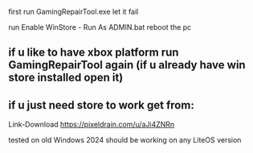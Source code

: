 first run GamingRepairTool.exe
let it fail 

run Enable WinStore - Run As ADMIN.bat 
reboot the pc


if u like to have xbox platform run GamingRepairTool again (if u already have win store installed open it)
-------

if u just need store to work get from: 
-------
Link-Download
https://pixeldrain.com/u/aJi4ZNRn


tested on old Windows 2024
should be working on any LiteOS version 
